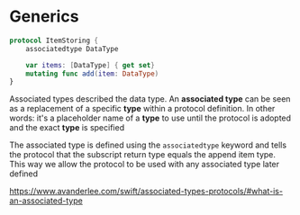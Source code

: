 # Generics 



```swift
protocol ItemStoring {
    associatedtype DataType

    var items: [DataType] { get set}
    mutating func add(item: DataType)
}
```



Associated types described the data type. An **associated type** can be seen as a replacement of a specific **type** within a protocol definition. In other words: it's a placeholder name of a **type** to use until the protocol is adopted and the exact **type** is specified



The associated type is defined using the `associatedtype` keyword and tells the protocol that the subscript return type equals the append item type. This way we allow the protocol to be used with any associated type later defined



https://www.avanderlee.com/swift/associated-types-protocols/#what-is-an-associated-type





